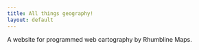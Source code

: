 ```yaml
---
title: All things geography!
layout: default
---
```


A website for programmed web cartography by Rhumbline Maps.
